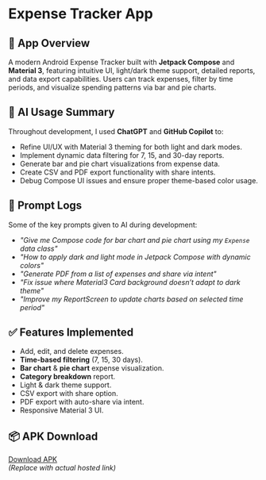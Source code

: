 # Expense Tracker App

## 📌 App Overview
A modern Android Expense Tracker built with **Jetpack Compose** and **Material 3**, featuring intuitive UI, light/dark theme support, detailed reports, and data export capabilities. Users can track expenses, filter by time periods, and visualize spending patterns via bar and pie charts.

## 🤖 AI Usage Summary
Throughout development, I used **ChatGPT** and **GitHub Copilot** to:
- Refine UI/UX with Material 3 theming for both light and dark modes.
- Implement dynamic data filtering for 7, 15, and 30-day reports.
- Generate bar and pie chart visualizations from expense data.
- Create CSV and PDF export functionality with share intents.
- Debug Compose UI issues and ensure proper theme-based color usage.

## 📜 Prompt Logs
Some of the key prompts given to AI during development:
- *"Give me Compose code for bar chart and pie chart using my `Expense` data class"*
- *"How to apply dark and light mode in Jetpack Compose with dynamic colors"*
- *"Generate PDF from a list of expenses and share via intent"*
- *"Fix issue where Material3 Card background doesn’t adapt to dark theme"*
- *"Improve my ReportScreen to update charts based on selected time period"*

## ✅ Features Implemented
- Add, edit, and delete expenses.
- **Time-based filtering** (7, 15, 30 days).
- **Bar chart** & **pie chart** expense visualization.
- **Category breakdown** report.
- Light & dark theme support.
- CSV export with share option.
- PDF export with auto-share via intent.
- Responsive Material 3 UI.

## 📦 APK Download
[Download APK](https://example.com/apk-link)  
*(Replace with actual hosted link)*
